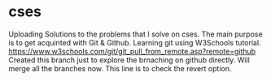 # cses
Uploading Solutions to the problems that I solve on cses.
The main purpose is to get acquinted with Git & Github.
Learning git using W3Schools tutorial. https://www.w3schools.com/git/git_pull_from_remote.asp?remote=github
Created this branch just to explore the brnaching on github directly.
Will merge all the branches now.
This line is to check the revert option.